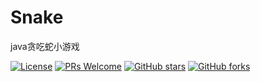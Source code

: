 # Snake
java贪吃蛇小游戏


[![License](https://img.shields.io/badge/license-MIT-blue.svg)](http://opensource.org/licenses/MIT)
[![PRs Welcome](https://img.shields.io/badge/PRs-welcome-brightgreen.svg)](https://github.com/52JimXu/Snake/pulls)
[![GitHub stars](https://img.shields.io/github/stars/52JimXu/Snake.svg?style=social&label=Stars)](https://github.com/52JimXu/Snake)
[![GitHub forks](https://img.shields.io/github/forks/52JimXu/Snake.svg?style=social&label=Fork)](https://github.com/52JimXu/Snake)
